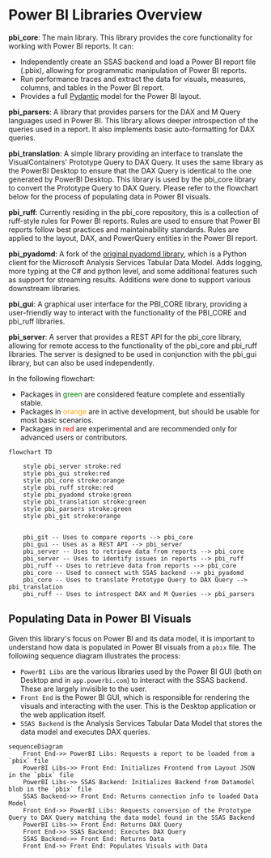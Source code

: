 # Power BI Libraries Overview

**pbi_core**: The main library. This library provides the core functionality for working with Power BI reports. It can:
- Independently create an SSAS backend and load a Power BI report file (.pbix), allowing for programmatic manipulation of Power BI reports.
- Run performance traces and extract the data for visuals, measures, columns, and tables in the Power BI report.
- Provides a full [Pydantic](https://docs.pydantic.dev/latest/) model for the Power BI layout. 

**pbi_parsers**: A library that provides parsers for the DAX and M Query languages used in Power BI. This library allows deeper introspection of the queries used in a report. It also implements basic auto-formatting for DAX queries.

**pbi_translation**: A simple library providing an interface to translate the VisualContainers' Prototype Query to DAX Query. It uses the same library as the PowerBI Desktop to ensure that the DAX Query is identical to the one generated by PowerBI Desktop. This library is used by the pbi_core library to convert the Prototype Query to DAX Query. Please refer to the flowchart below for the process of populating data in Power BI visuals.

**pbi_ruff**: Currently residing in the pbi_core repository, this is a collection of ruff-style rules for Power BI reports. Rules are used to ensure that Power BI reports follow best practices and maintainability standards. Rules are applied to the layout, DAX, and PowerQuery entities in the Power BI report.

**pbi_pyadomd**: A fork of the [original pyadomd library](https://github.com/S-C-O-U-T/Pyadomd), which is a Python client for the Microsoft Analysis Services Tabular Data Model. Adds logging, more typing at the C# and python level, and some additional features such as support for streaming results. Additions were done to support various downstream libraries.

**pbi_gui**: A graphical user interface for the PBI_CORE library, providing a user-friendly way to interact with the functionality of the PBI_CORE and pbi_ruff libraries. 

**pbi_server**: A server that provides a REST API for the pbi_core library, allowing for remote access to the functionality of the pbi_core and pbi_ruff libraries. The server is designed to be used in conjunction with the pbi_gui library, but can also be used independently.

In the following flowchart:

- Packages in <font color="green">green</font> are considered feature complete and essentially stable.
- Packages in <font color="orange">orange</font> are in active development, but should be usable for most basic scenarios.
- Packages in <font color="red">red</font> are experimental and are recommended only for advanced users or contributors.

```mermaid
flowchart TD
    
    style pbi_server stroke:red
    style pbi_gui stroke:red
    style pbi_core stroke:orange
    style pbi_ruff stroke:red
    style pbi_pyadomd stroke:green
    style pbi_translation stroke:green
    style pbi_parsers stroke:green
    style pbi_git stroke:orange


    pbi_git -- Uses to compare reports --> pbi_core
    pbi_gui -- Uses as a REST API --> pbi_server
    pbi_server -- Uses to retrieve data from reports --> pbi_core
    pbi_server -- Uses to identify issues in reports --> pbi_ruff
    pbi_ruff -- Uses to retrieve data from reports --> pbi_core
    pbi_core -- Used to connect with SSAS backend --> pbi_pyadomd
    pbi_core -- Uses to translate Prototype Query to DAX Query --> pbi_translation
    pbi_ruff -- Uses to introspect DAX and M Queries --> pbi_parsers
```

## Populating Data in Power BI Visuals

Given this library's focus on Power BI and its data model, it is important to understand how data is populated in Power BI visuals from a `pbix` file. The following sequence diagram illustrates the process:

- `PowerBI Libs` are the various libraries used by the Power BI GUI (both on Desktop and in `app.powerbi.com`) to interact with the SSAS backend. These are largely invisible to the user.
- `Front End` is the Power BI GUI, which is responsible for rendering the visuals and interacting with the user. This is the Desktop application or the web application itself.
- `SSAS Backend` is the Analysis Services Tabular Data Model that stores the data model and executes DAX queries.

```mermaid
sequenceDiagram
    Front End->> PowerBI Libs: Requests a report to be loaded from a `pbix` file
    PowerBI Libs->> Front End: Initializes Frontend from Layout JSON in the `pbix` file
    PowerBI Libs->> SSAS Backend: Initializes Backend from Datamodel blob in the `pbix` file
    SSAS Backend->> Front End: Returns connection info to loaded Data Model
    Front End->> PowerBI Libs: Requests conversion of the Prototype Query to DAX Query matching the data model found in the SSAS Backend
    PowerBI Libs->> Front End: Returns DAX Query
    Front End->> SSAS Backend: Executes DAX Query
    SSAS Backend->> Front End: Returns Data
    Front End->> Front End: Populates Visuals with Data
```